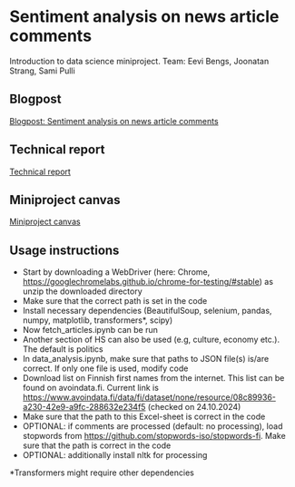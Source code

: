 # Sentiment analysis on news article comments
Introduction to data science miniproject. Team: Eevi Bengs, Joonatan Strang, Sami Pulli

## Blogpost
[Blogpost: Sentiment analysis on news article comments](https://github.com/eevib/introDataMiniProject/blob/main/ProjectBlog.md)

## Technical report
[Technical report](https://github.com/eevib/introDataMiniProject/blob/main/Group%20Assignment%20Technical%20Report.odt)

## Miniproject canvas 
[Miniproject canvas](https://docs.google.com/document/d/1RJKgGe0vVkGnCps-HEY4bKLQI1y0CzpytwS5tpvuaKY/edit#heading=h.pg57voj6n86v)

## Usage instructions
- Start by downloading a WebDriver (here: Chrome, https://googlechromelabs.github.io/chrome-for-testing/#stable) as unzip the downloaded directory
- Make sure that the correct path is set in the code 
- Install necessary dependencies (BeautifulSoup, selenium, pandas, numpy, matplotlib, transformers*, scipy)
- Now fetch_articles.ipynb can be run
- Another section of HS can also be used (e.g, culture, economy etc.). The default is politics
- In data_analysis.ipynb, make sure that paths to JSON file(s) is/are correct. If only one file is used, modify code
- Download list on Finnish first names from the internet. This list can be found on avoindata.fi. Current link is https://www.avoindata.fi/data/fi/dataset/none/resource/08c89936-a230-42e9-a9fc-288632e234f5 (checked on 24.10.2024)
- Make sure that the path to this Excel-sheet is correct in the code
- OPTIONAL: if comments are processed (default: no processing), load stopwords from https://github.com/stopwords-iso/stopwords-fi. Make sure that the path is correct in the code
- OPTIONAL: additionally install nltk for processing

*Transformers might require other dependencies 

